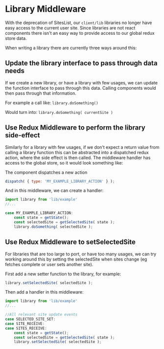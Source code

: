 # Library Middleware

With the deprecation of SitesList, our `client/lib` libraries no longer
have easy access to the current user site. Since libraries are not react
components there isn't an easy way to provide access to our global
redux store data.

When writing a library there are currently three ways around this:

## Update the library interface to pass through data needs

If we create a new library, or have a library with few usages, we can
update the function interface to pass through this data. Calling components
would then pass through that information.

For example a call like:
`library.doSomething()`

Would turn into:
`library.doSomething( currentSite )`

## Use Redux Middleware to perform the library side-effect

Similarly for a library with few usages, if we don't expect a return value from
calling a library function this can be abstracted into a dispatched redux action,
where the side effect is then called. The middleware handler has access to the
global store, so it would look something like:

The component dispatches a new action

```jsx
dispatch( { type: 'MY_EXAMPLE_LIBRARY_ACTION' } );
```

And in this middleware, we can create a handler:

```jsx
import library from 'lib/example'
//...

case MY_EXAMPLE_LIBRARY_ACTION:
	const state = getState();
	const selectedSite = getSelectedSite( state );
	library.doSomething( selectedSite );
```

## Use Redux Middleware to setSelectedSite

For libraries that are too large to port, or have too many usages,
we can try working around this by setting the selectedSite when
sites change (eg fetches complete or user sets another site).

First add a new setter function to the library, for example:

```jsx
library.setSelectedSite( selectedSite );
```

Then add a handler in this middleware:

```jsx
import library from 'lib/example'
//...

//All relevant site update events
case SELECTED_SITE_SET:
case SITE_RECEIVE:
case SITES_RECEIVE:
	const state = getState();
	const selectedSite = getSelectedSite( state );
	library.setSelectedSite( selectedSite );
```
